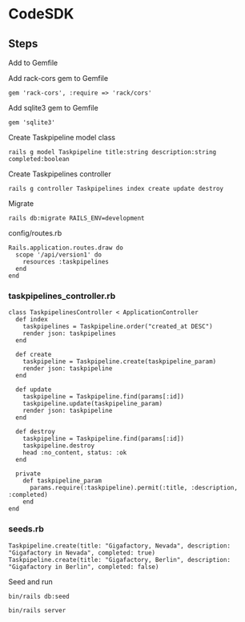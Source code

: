 # CodeSDK


## Steps

Add to Gemfile 

Add rack-cors gem to Gemfile
~~~
gem 'rack-cors', :require => 'rack/cors'
~~~

Add sqlite3 gem to Gemfile
~~~
gem 'sqlite3'
~~~

Create Taskpipeline model class 
~~~
rails g model Taskpipeline title:string description:string completed:boolean
~~~

Create Taskpipelines controller
~~~
rails g controller Taskpipelines index create update destroy
~~~

Migrate 
~~~
rails db:migrate RAILS_ENV=development
~~~

config/routes.rb
~~~
Rails.application.routes.draw do
  scope '/api/version1' do
    resources :taskpipelines
  end
end
~~~


### taskpipelines_controller.rb
~~~
class TaskpipelinesController < ApplicationController
  def index
    taskpipelines = Taskpipeline.order("created_at DESC")
    render json: taskpipelines
  end

  def create
    taskpipeline = Taskpipeline.create(taskpipeline_param)
    render json: taskpipeline
  end

  def update
    taskpipeline = Taskpipeline.find(params[:id])
    taskpipeline.update(taskpipeline_param)
    render json: taskpipeline
  end

  def destroy
    taskpipeline = Taskpipeline.find(params[:id])
    taskpipeline.destroy
    head :no_content, status: :ok
  end

  private 
    def taskpipeline_param
      params.require(:taskpipeline).permit(:title, :description, :completed)
    end
end

~~~


### seeds.rb
~~~
Taskpipeline.create(title: "Gigafactory, Nevada", description: "Gigafactory in Nevada", completed: true)
Taskpipeline.create(title: "Gigafactory, Berlin", description: "Gigafactory in Berlin", completed: false)
~~~

Seed and run
~~~
bin/rails db:seed

bin/rails server
~~~